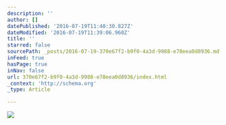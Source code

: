 ```yaml
---
description: ''
author: []
datePublished: '2016-07-19T11:40:30.827Z'
dateModified: '2016-07-19T11:39:06.960Z'
title: ''
starred: false
sourcePath: _posts/2016-07-19-370e67f2-b9f0-4a3d-9988-e78eea0d8936.md
inFeed: true
hasPage: true
inNav: false
url: 370e67f2-b9f0-4a3d-9988-e78eea0d8936/index.html
_context: 'http://schema.org'
_type: Article

---
```

![](https://the-grid-user-content.s3-us-west-2.amazonaws.com/150a9a0e-5592-448b-8419-7d5ab5934b08.jpg)